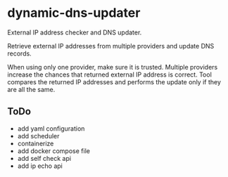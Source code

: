 # dynamic-dns-updater

External IP address checker and DNS updater.

Retrieve external IP addresses from multiple providers and update DNS records.

When using only one provider, make sure it is trusted. Multiple providers increase the chances that returned external
IP address is correct. Tool compares the returned IP addresses and performs the update only if they are all the same.

## ToDo

- add yaml configuration
- add scheduler
- containerize
- add docker compose file
- add self check api
- add ip echo api
